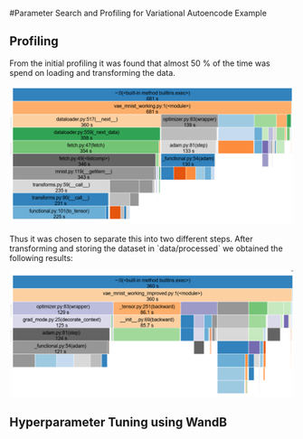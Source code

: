 #Parameter Search and Profiling for Variational Autoencode Example

## Profiling
From the initial profiling it was found that almost 50 % of the time was spend on loading and transforming the data.
<p align="center">
  <img src="./reports/figures/before_improving_prof.png" width="500" title="hover text">
</p>
Thus it was chosen to separate this into two different steps. After transforming and storing the dataset in `data/processed` we obtained the following results:
<p align="center">
  <img src="./reports/figures/after_improving_prof.png" width="500" title="hover text">
</p>

## Hyperparameter Tuning using WandB
